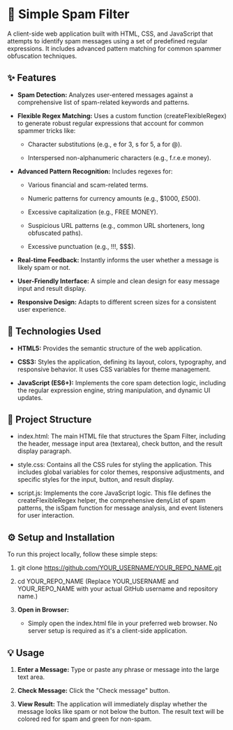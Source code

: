 📧 Simple Spam Filter
=====================

A client-side web application built with HTML, CSS, and JavaScript that attempts to identify spam messages using a set of predefined regular expressions. It includes advanced pattern matching for common spammer obfuscation techniques.

✨ Features
----------

*   **Spam Detection:** Analyzes user-entered messages against a comprehensive list of spam-related keywords and patterns.
    
*   **Flexible Regex Matching:** Uses a custom function (createFlexibleRegex) to generate robust regular expressions that account for common spammer tricks like:
    
    *   Character substitutions (e.g., e for 3, s for 5, a for @).
        
    *   Interspersed non-alphanumeric characters (e.g., f.r.e.e money).
        
*   **Advanced Pattern Recognition:** Includes regexes for:
    
    *   Various financial and scam-related terms.
        
    *   Numeric patterns for currency amounts (e.g., $1000, £500).
        
    *   Excessive capitalization (e.g., FREE MONEY).
        
    *   Suspicious URL patterns (e.g., common URL shorteners, long obfuscated paths).
        
    *   Excessive punctuation (e.g., !!!, $$$).
        
*   **Real-time Feedback:** Instantly informs the user whether a message is likely spam or not.
    
*   **User-Friendly Interface:** A simple and clean design for easy message input and result display.
    
*   **Responsive Design:** Adapts to different screen sizes for a consistent user experience.
    

🚀 Technologies Used
--------------------

*   **HTML5:** Provides the semantic structure of the web application.
    
*   **CSS3:** Styles the application, defining its layout, colors, typography, and responsive behavior. It uses CSS variables for theme management.
    
*   **JavaScript (ES6+):** Implements the core spam detection logic, including the regular expression engine, string manipulation, and dynamic UI updates.
    

📁 Project Structure
--------------------

*   index.html: The main HTML file that structures the Spam Filter, including the header, message input area (textarea), check button, and the result display paragraph.
    
*   style.css: Contains all the CSS rules for styling the application. This includes global variables for color themes, responsive adjustments, and specific styles for the input, button, and result display.
    
*   script.js: Implements the core JavaScript logic. This file defines the createFlexibleRegex helper, the comprehensive denyList of spam patterns, the isSpam function for message analysis, and event listeners for user interaction.
    

⚙️ Setup and Installation
-------------------------

To run this project locally, follow these simple steps:

1.  git clone https://github.com/YOUR_USERNAME/YOUR_REPO_NAME.git
2.  cd YOUR\_REPO\_NAME (Replace YOUR_USERNAME and YOUR_REPO_NAME with your actual GitHub username and repository name.)
    
3.  **Open in Browser:**
    
    *   Simply open the index.html file in your preferred web browser. No server setup is required as it's a client-side application.
        

💡 Usage
--------

1.  **Enter a Message:** Type or paste any phrase or message into the large text area.
    
2.  **Check Message:** Click the "Check message" button.
    
3.  **View Result:** The application will immediately display whether the message looks like spam or not below the button. The result text will be colored red for spam and green for non-spam.

